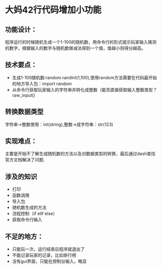 # 大妈42行代码增加小功能
## 功能设计：

程序运行的时候随机生成一个1-100的随机数，用命令行的形式提示玩家输入猜测的数字，根据输入的数字与随机数做减法得到一个值，值越小则得分越高。

## 技术要点：

   * 生成1-100随机数:random.randint(1,100),使用random方法需要在代码最开始的地方导入包：import random 
   * 从命令行获取玩家输入的字符串并转化成整数（能否直接获取输入整数类型？raw_input()

## 转换数据类型

   字符串->整数使用：int(string),整数->成字符串：str(123)
    
    
## 实现难点：

主要是开始不了解生成随机数的方法以及对数据类型的转换，最后通过dash查找官方文档解决了问题.

## 涉及的知识

   * 打印
   * 函数调用
   * 导入包
   * 随机数生成的方法
   * 流程控制（if elif else）
   * 获取命令行输入
   

## 不足的地方：

  * 只能玩一次，运行结束后程序就退出了
  * 不能记录玩家的记录，比如排行榜
  * 没有gui界面，只能在控制台输入，略显
